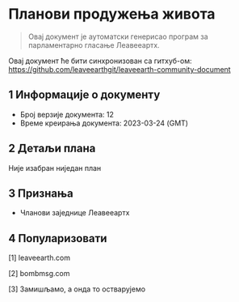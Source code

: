 # Планови продужења живота

>Овај документ је аутоматски генерисао програм за парламентарно гласање Леавееартх.

Овај документ ће бити синхронизован са гитхуб-ом: https://github.com/leaveearthgit/leaveearth-community-document

## 1 Информације о документу

- Број верзије документа: 12
- Време креирања документа: 2023-03-24 (GMT)

## 2 Детаљи плана

Није изабран ниједан план

## 3 Признања
* Чланови заједнице Леавееартх

## 4 Популаризовати
[1] leaveearth.com

[2] bombmsg.com

[3] Замишљамо, а онда то остварујемо